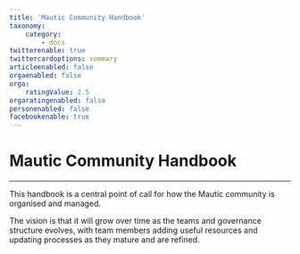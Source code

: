 ```yaml
---
title: 'Mautic Community Handbook'
taxonomy:
    category:
        - docs
twitterenable: true
twittercardoptions: summary
articleenabled: false
orgaenabled: false
orga:
    ratingValue: 2.5
orgaratingenabled: false
personenabled: false
facebookenable: true
---
```


# Mautic Community Handbook
---
This handbook is a central point of call for how the Mautic community is organised and managed.

The vision is that it will grow over time as the teams and governance structure evolves, with team members adding useful resources and updating processes as they mature and are refined.